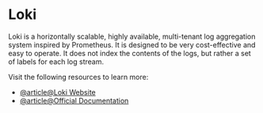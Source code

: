 # Loki

Loki is a horizontally scalable, highly available, multi-tenant log aggregation system inspired by Prometheus. It is designed to be very cost-effective and easy to operate. It does not index the contents of the logs, but rather a set of labels for each log stream.

Visit the following resources to learn more:

- [@article@Loki Website](https://grafana.com/oss/loki/)
- [@article@Official Documentation](https://grafana.com/docs/loki/latest/?pg=oss-loki&plcmt=quick-links)
